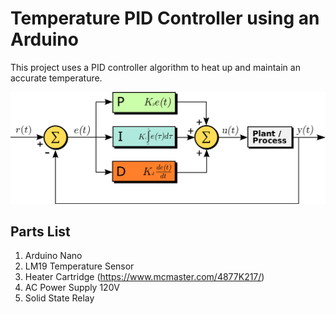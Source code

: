 # Temperature PID Controller using an Arduino


This project uses a PID controller algorithm to heat up and maintain an accurate temperature.
<br>

![PID Diagram](Images/PID%20Diagram.png)<br>


## Parts List

1. Arduino Nano
2. LM19 Temperature Sensor
3. Heater Cartridge (https://www.mcmaster.com/4877K217/)
4. AC Power Supply 120V
5. Solid State Relay

